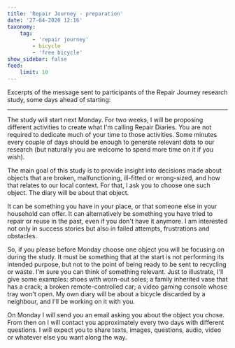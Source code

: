 ```yaml
---
title: 'Repair Journey - preparation'
date: '27-04-2020 12:16'
taxonomy:
    tag:
        - 'repair journey'
        - bicycle
        - 'free bicycle'
show_sidebar: false
feed:
    limit: 10
---
```


Excerpts of the message sent to participants of the Repair Journey research study, some days ahead of starting:

---

The study will start next Monday. For two weeks, I will be proposing different activities to create what I'm calling Repair Diaries. You are not required to dedicate much of your time to those activities. Some minutes every couple of days should be enough to generate relevant data to our research (but naturally you are welcome to spend more time on it if you wish).

The main goal of this study is to provide insight into decisions made about objects that are broken, malfunctioning, ill-fitted or wrong-sized, and how that relates to our local context. For that, I ask you to choose one such object. The diary will be about that object.

It can be something you have in your place, or that someone else in your household can offer. It can alternatively be something you have tried to repair or reuse in the past, even if you don't have it anymore. I am interested not only in success stories but also in failed attempts, frustrations and obstacles.

So, if you please before Monday choose one object you will be focusing on during the study. It must be something that at the start is not performing its intended purpose, but not to the point of being ready to be sent to recycling or waste. I'm sure you can think of something relevant. Just to illustrate, I'll give some examples: shoes with worn-out soles; a family inherited vase that has a crack; a broken remote-controlled car; a video gaming console whose tray won't open. My own diary will be about a bicycle discarded by a neighbour, and I'll be working on it with you.

On Monday I will send you an email asking you about the object you chose. From then on I will contact you approximately every two days with different questions. I will expect you to share texts, images, questions, audio, video or whatever else you want along the way.